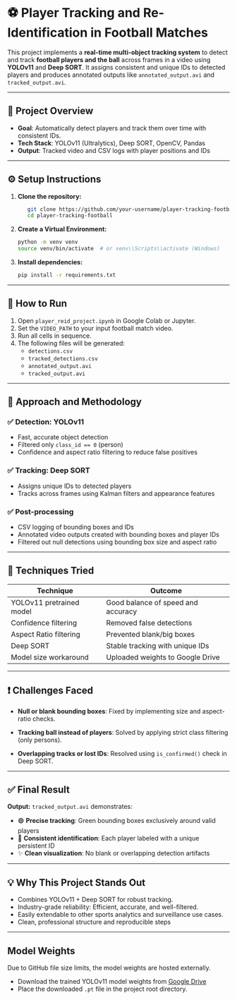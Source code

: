 # ⚽ Player Tracking and Re-Identification in Football Matches

This project implements a **real-time multi-object tracking system** to detect and track **football players and the ball** across frames in a video using **YOLOv11** and **Deep SORT**. It assigns consistent and unique IDs to detected players and produces annotated outputs like `annotated_output.avi` and `tracked_output.avi`.

---

## 📌 Project Overview

- **Goal**: Automatically detect players and track them over time with consistent IDs.
- **Tech Stack**: YOLOv11 (Ultralytics), Deep SORT, OpenCV, Pandas
- **Output**: Tracked video and CSV logs with player positions and IDs


---
##  ⚙️ Setup Instructions

1. **Clone the repository:**
   ```bash
      git clone https://github.com/your-username/player-tracking-football.git
      cd player-tracking-football
2. **Create a Virtual Environment:**
   ```bash
   python -m venv venv
   source venv/bin/activate  # or venv\\Scripts\\activate (Windows)
3. **Install dependencies:**
   ```bash
   pip install -r requirements.txt
   
---


## 🚀 How to Run

1. Open `player_reid_project.ipynb` in Google Colab or Jupyter.
2. Set the `VIDEO_PATH` to your input football match video.
3. Run all cells in sequence.
4. The following files will be generated:
    - `detections.csv`
    - `tracked_detections.csv`
    - `annotated_output.avi`
    - `tracked_output.avi`


---

## 🧭 Approach and Methodology

### ✅ Detection: YOLOv11
- Fast, accurate object detection
- Filtered only `class_id == 0` (person)
- Confidence and aspect ratio filtering to reduce false positives

### ✅ Tracking: Deep SORT
- Assigns unique IDs to detected players
- Tracks across frames using Kalman filters and appearance features

### ✅ Post-processing
- CSV logging of bounding boxes and IDs
- Annotated video outputs created with bounding boxes and player IDs
- Filtered out null detections using bounding box size and aspect ratio

---

##  🧪 Techniques Tried


| Technique                | Outcome                            |
| ------------------------ | ---------------------------------- |
| YOLOv11 pretrained model | Good balance of speed and accuracy |
| Confidence filtering     | Removed false detections           |
| Aspect Ratio filtering   | Prevented blank/big boxes          |
| Deep SORT                | Stable tracking with unique IDs    |
| Model size workaround    | Uploaded weights to Google Drive   |


   
---

## ❗ Challenges Faced

- **Null or blank bounding boxes**: Fixed by implementing size and aspect-ratio checks.

- **Tracking ball instead of players**: Solved by applying strict class filtering (only persons).

- **Overlapping tracks or lost IDs**: Resolved using `is_confirmed()` check in Deep SORT.


---
## ✅ Final Result  
**Output:** `tracked_output.avi` demonstrates:  

- 🟢 **Precise tracking**: Green bounding boxes exclusively around valid players  
- 🔢 **Consistent identification**: Each player labeled with a unique persistent ID  
- ✨ **Clean visualization**: No blank or overlapping detection artifacts  

---

## 💡 Why This Project Stands Out  

- Combines YOLOv11 + Deep SORT for robust tracking.
- Industry-grade reliability: Efficient, accurate, and well-filtered.
- Easily extendable to other sports analytics and surveillance use cases.
- Clean, professional structure and reproducible steps

--- 
## Model Weights
Due to GitHub file size limits, the model weights are hosted externally.

- Download the trained YOLOv11 model weights from [Google Drive](https://drive.google.com/drive/folders/13H6iio7_gvxE8gz3qiUMZ_sz50LVqsvT?usp=sharing)
- Place the downloaded `.pt` file in the project root directory.

